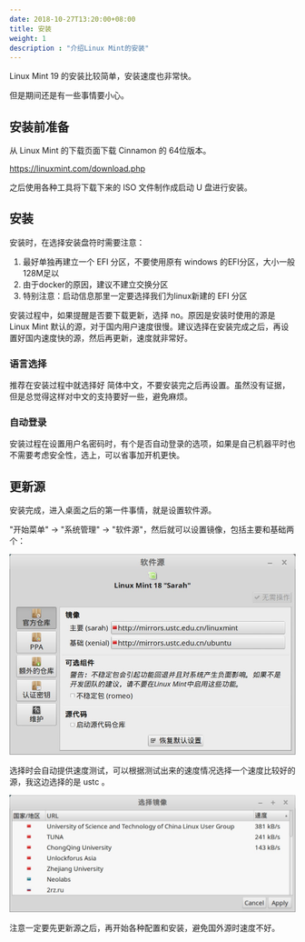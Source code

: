 ```yaml
---
date: 2018-10-27T13:20:00+08:00
title: 安装
weight: 1
description : "介绍Linux Mint的安装"
---
```


Linux Mint 19 的安装比较简单，安装速度也非常快。

但是期间还是有一些事情要小心。

## 安装前准备

从 Linux Mint 的下载页面下载  Cinnamon 的 64位版本。

https://linuxmint.com/download.php

之后使用各种工具将下载下来的 ISO 文件制作成启动 U 盘进行安装。

## 安装

安装时，在选择安装盘符时需要注意：

1. 最好单独再建立一个 EFI 分区，不要使用原有 windows 的EFI分区，大小一般128M足以
2. 由于docker的原因，建议不建立交换分区
3. 特别注意：启动信息那里一定要选择我们为linux新建的 EFI 分区

安装过程中，如果提醒是否要下载更新，选择 no。原因是安装时使用的源是 Linux Mint 默认的源，对于国内用户速度很慢。建议选择在安装完成之后，再设置好国内速度快的源，然后再更新，速度就非常好。

### 语言选择

推荐在安装过程中就选择好 简体中文，不要安装完之后再设置。虽然没有证据，但是总觉得这样对中文的支持要好一些，避免麻烦。

### 自动登录

安装过程在设置用户名密码时，有个是否自动登录的选项，如果是自己机器平时也不需要考虑安全性，选上，可以省事加开机更快。

## 更新源

安装完成，进入桌面之后的第一件事情，就是设置软件源。

"开始菜单" -> "系统管理" -> "软件源"，然后就可以设置镜像，包括主要和基础两个：

![](images/software_sources.jpg)

选择时会自动提供速度测试，可以根据测试出来的速度情况选择一个速度比较好的源，我这边选择的是 ustc 。

![](images/speed_test.jpg)

注意一定要先更新源之后，再开始各种配置和安装，避免国外源时速度不好。
